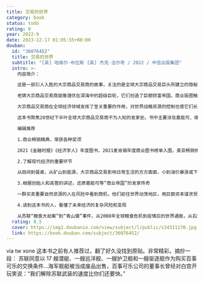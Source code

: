 ```yaml
---
title: 交易的世界
category: book
status: todo
rating: 0
year: 2022-9
date: 2023-12-17 01:05:55+08:00
douban:
  id: "36076452"
  title: 交易的世界
  subtitle: "[英] 哈维尔·布拉斯 [英] 杰克·法尔奇 / 2022 / 中信出版集团"
  intro: >-
    内容简介：

    这是一部引人入胜的大宗商品交易商的故事，关注的是全球大宗商品交易巨头所建立的隐秘商业帝国。它们对地球上的重要自然资源进行交易，覆盖范围从田间到餐桌，从矿山到能源，从中东石油到欧洲天然气。这些重要的资源被它们装进大宗商品交易的“购物车”里，等待合适的时机溢价出售。

    老牌大宗商品交易商就像潜伏在深海中的超级巨轮，它们创造了巨额财富帝国，商业版图触及全球各个角落，并将资源丰富的国家卷入国际金融体系。这些资本巨头和权力进行着传统交易——拎着成百上千万美金的交易员是多个国家领导人的座上宾，他们帮助萨达姆·侯赛因出售石油，在“阿拉伯之春”期间为利比亚叛军提供燃料，他们热衷于从风险中攫取巨额利润。

    大宗商品交易商在全球经济领域发挥了至关重要的作用，对世界战略资源的控制也使它们长期扮演着重要的政治角色。但是人们对大宗商品交易商的活动知之甚少，低估了它们的重要性。

    这本书聚焦20世纪下半叶全球大宗商品交易商不为人知的发家史。书中主要涉及嘉能可、维多、嘉吉、路易达孚等能源、矿产、粮食领域的大宗商品交易商。通过讲述这些资本巨头的商业发家史，来洞见它们如何影响现代世界经济与秩序。

    编辑推荐

    1.商业畅销精典，荣获各种奖项

    2021《金融时报》《经济学人》年度图书，2021麦肯锡年度商业图书榜单入围，美亚畅销榜单前列，《福布斯》《科克斯书评》《星期日泰晤士报》路透社、彭博新闻社多家外媒推荐。

    2.了解现代经济的重要环节

    从田间到餐桌，从矿山到能源，大宗商品交易影响日常生活的方方面面，小到油价暴涨或下跌，大到停电或缺粮，而且与能源、粮食危机紧密相关。

    3.根据创始人和高管的讲述，还原嘉能可等“商业帝国”的发家传奇

    一群买卖重要自然资源的人在风险中看到商机，他们前往世界动荡地区，用巨额资本谋求贸易权力，建立全球财富和影响力的商业经历令人瞠目。

    4.读到这本书的人，看懂了未来经济的复杂风险和变局

    从苏联“粮食大劫案”到“青山镍”事件，从2008年全球粮食危机到疫情后的世界通胀，从石油战争到俄乌冲突，这一系列价格操纵、资本围猎、经济制裁和地缘事件背后，离不开大宗商品交易商的资本布局。
  rating: 8.5
  cover: https://img1.doubanio.com/view/subject/l/public/s34311170.jpg
  link: https://book.douban.com/subject/36076452/
---
```


via tw xone 这本书之前有人推荐过，翻了好久没找到原贴。非常精彩。摘抄一段：
苏联同意以 17 艘潜艇、一艘巡洋舰、一艘护卫舰和一艘驱逐舰作为购买百事可乐的交换条件…海军舰艇被当成废品出售，百事可乐公司的董事长曾经对白宫开玩笑说：“我们解除苏联武装的速度比你们还要快。”

